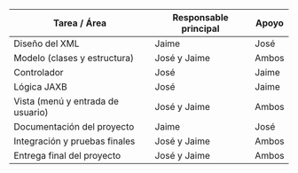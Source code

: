 | Tarea / Área                       | Responsable principal | Apoyo |
|------------------------------------|-----------------------|--------|
| Diseño del XML                     | Jaime                 | José   |
| Modelo (clases y estructura)       | José y Jaime          | Ambos  |
| Controlador                        | José                  | Jaime  |
| Lógica JAXB                        | José                  | Jaime  |
| Vista (menú y entrada de usuario)  | José y Jaime          | Ambos  |
| Documentación del proyecto         | Jaime                 | José   |
| Integración y pruebas finales      | José y Jaime          | Ambos  |
| Entrega final del proyecto         | José y Jaime          | Ambos  |
